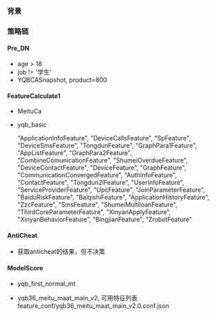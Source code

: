 ### 背景

### 策略链
#### Pre_DN
- age > 18
- job != '学生'
- YQBCASnapshot, product=800

#### FeatureCalculate1
- MeituCa 
 

- yqb_basic  

    "ApplicationInfoFeature",
    "DeviceCallsFeature",
    "SpFeature",
    "DeviceSmsFeature",
    "TongdunFeature",
    "GraphPara1Feature",
    "AppListFeature",
    "GraphPara2Feature",
    "CombineComunicationFeature",
    "ShumeiOverdueFeature",
    "DeviceContactFeature",
    "DeviceFeature",
    "GraphFeature",
    "CommunicationConvergedFeature",
    "AuthInfoFeature",
    "ContactFeature",
    "Tongdun2lFeature",
    "UserInfoFeature",
    "ServiceProviderFeature",
    "UpcFeature",
    "JoinParameterFeature",
    "BaiduRiskFeature",
    "BaiqishiFeature",
    "ApplicationHistoryFeature",
    "ZzcFeature",
    "SmsFeature",
    "ShumeiMultiloanFeature",
    "ThirdCoreParameterFeature",
    "XinyanApplyFeature",
    "XinyanBehaviorFeature",
    "BingjianFeature",
    "ZrobotFeature"
    
#### AntiCheat
- 获取anticheat的结果，但不决策  
#### ModelScore
- yqb_first_normal_mt

- yqb36_meitu_maat_main_v2, 可用特征列表feature_conf/yqb36_meitu_maat_main_v2.0.conf.json